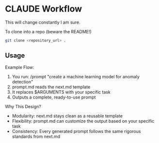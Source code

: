 # CLAUDE Workflow

This will change constantly I am sure.

To clone into a repo (beware the README!)
```bash
git clone <repository_url> .
```  

## Usage

Example Flow:

  1. You run: /prompt "create a machine learning model for anomaly detection"
  2. prompt.md reads the next.md template
  3. It replaces $ARGUMENTS with your specific task
  4. Outputs a complete, ready-to-use prompt

  Why This Design?

  - Modularity: next.md stays clean as a reusable template
  - Flexibility: prompt.md can customize the output based on your specific task
  - Consistency: Every generated prompt follows the same rigorous standards from next.md
